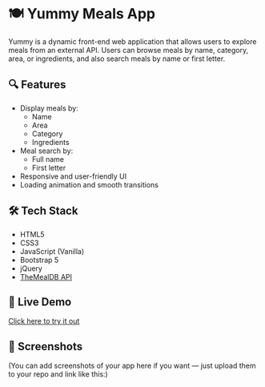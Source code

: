 # 🍽️ Yummy Meals App

Yummy is a dynamic front-end web application that allows users to explore meals from an external API. 
Users can browse meals by name, category, area, or ingredients, and also search meals by name or first letter.

## 🔍 Features

- Display meals by:
  - Name
  - Area
  - Category
  - Ingredients
- Meal search by:
  - Full name
  - First letter
- Responsive and user-friendly UI
- Loading animation and smooth transitions

## 🛠️ Tech Stack

- HTML5
- CSS3
- JavaScript (Vanilla)
- Bootstrap 5
- jQuery
- [TheMealDB API](https://www.themealdb.com/)

## 🚀 Live Demo

[Click here to try it out](https://eslam0mohamed.github.io/yummy/)

## 📸 Screenshots

(You can add screenshots of your app here if you want — just upload them to your repo and link like this:)

